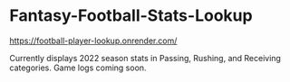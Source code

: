 # Fantasy-Football-Stats-Lookup

https://football-player-lookup.onrender.com/

Currently displays 2022 season stats in Passing, Rushing, and Receiving categories. Game logs coming soon.
